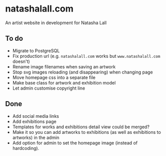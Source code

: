 natashalall.com
===============
An artist website in development for Natasha Lall


To do
-----
- Migrate to PostgreSQL
- Fix production url (e.g. `natashalall.com` works but `www.natashalall.com` doesn't)
- Rename image filenames when saving an artwork
- Stop svg images reloading (and disappearing) when changing page
- Move homepage css into a separate file
- Make base class for artwork and exhibition model
- Let admin customise copyright line

Done
----
- Add social media links
- Add exhibitions page
- Templates for works and exhibitions detail view could be merged?
- Make it so you can add artworks to exhibitions (as well as exhibitions to artworks) in the admin
- Add option for admin to set the homepage image (instead of hardcoding).
